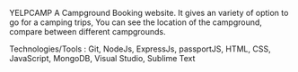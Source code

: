 YELPCAMP
A Campground Booking website. It gives an variety of option to go for a camping trips, You can see the location of the campground, compare between different campgrounds.

Technologies/Tools : Git, NodeJs, ExpressJs, passportJS, HTML, CSS, JavaScript, MongoDB, Visual Studio, Sublime Text
